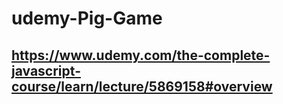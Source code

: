 # udemy-Pig-Game

## https://www.udemy.com/the-complete-javascript-course/learn/lecture/5869158#overview